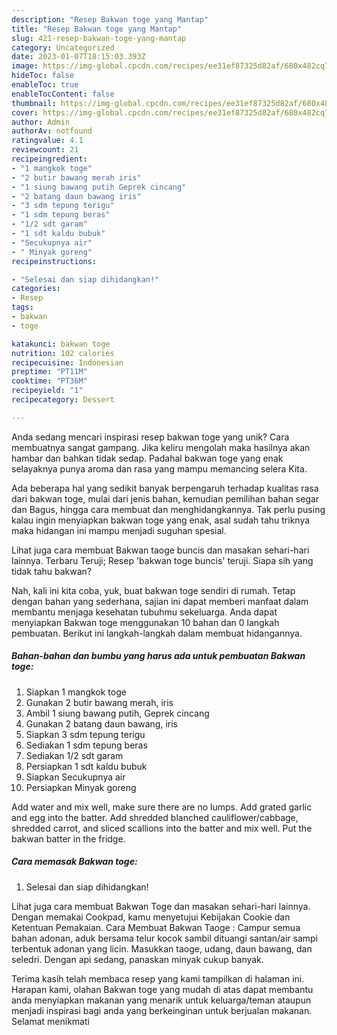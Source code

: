 ```yaml
---
description: "Resep Bakwan toge yang Mantap"
title: "Resep Bakwan toge yang Mantap"
slug: 421-resep-bakwan-toge-yang-mantap
category: Uncategorized
date: 2023-01-07T18:15:03.393Z
image: https://img-global.cpcdn.com/recipes/ee31ef87325d82af/680x482cq70/bakwan-toge-foto-resep-utama.jpg
hideToc: false
enableToc: true
enableTocContent: false
thumbnail: https://img-global.cpcdn.com/recipes/ee31ef87325d82af/680x482cq70/bakwan-toge-foto-resep-utama.jpg
cover: https://img-global.cpcdn.com/recipes/ee31ef87325d82af/680x482cq70/bakwan-toge-foto-resep-utama.jpg
author: Admin
authorAv: notfound
ratingvalue: 4.1
reviewcount: 21
recipeingredient:
- "1 mangkok toge"
- "2 butir bawang merah iris"
- "1 siung bawang putih Geprek cincang"
- "2 batang daun bawang iris"
- "3 sdm tepung terigu"
- "1 sdm tepung beras"
- "1/2 sdt garam"
- "1 sdt kaldu bubuk"
- "Secukupnya air"
- " Minyak goreng"
recipeinstructions:

- "Selesai dan siap dihidangkan!"
categories:
- Resep
tags:
- bakwan
- toge

katakunci: bakwan toge 
nutrition: 102 calories
recipecuisine: Indonesian
preptime: "PT11M"
cooktime: "PT36M"
recipeyield: "1"
recipecategory: Dessert

---
```





Anda sedang mencari inspirasi resep bakwan toge yang unik? Cara membuatnya sangat gampang. Jika keliru mengolah maka hasilnya akan hambar dan bahkan tidak sedap. Padahal bakwan toge yang enak selayaknya punya aroma dan rasa yang mampu memancing selera Kita.





Ada beberapa hal yang sedikit banyak berpengaruh terhadap kualitas rasa dari bakwan toge, mulai dari jenis bahan, kemudian pemilihan bahan segar dan Bagus, hingga cara membuat dan menghidangkannya. Tak perlu pusing kalau ingin menyiapkan bakwan toge yang enak,      asal sudah tahu triknya maka hidangan ini mampu menjadi suguhan spesial.














Lihat juga cara membuat Bakwan taoge buncis dan masakan sehari-hari lainnya. Terbaru Teruji; Resep &#39;bakwan toge buncis&#39; teruji. Siapa sih yang tidak tahu bakwan?






Nah, kali ini kita coba, yuk, buat bakwan toge sendiri di rumah. Tetap dengan bahan yang sederhana, sajian ini dapat memberi manfaat dalam membantu menjaga kesehatan tubuhmu sekeluarga. Anda dapat menyiapkan Bakwan toge menggunakan 10 bahan dan 0 langkah pembuatan. Berikut ini langkah-langkah dalam membuat hidangannya.

<!--inarticleads1-->

##### Bahan-bahan dan bumbu yang harus ada untuk pembuatan Bakwan toge:

1. Siapkan 1 mangkok toge
1. Gunakan 2 butir bawang merah, iris
1. Ambil 1 siung bawang putih, Geprek cincang
1. Gunakan 2 batang daun bawang, iris
1. Siapkan 3 sdm tepung terigu
1. Sediakan 1 sdm tepung beras
1. Sediakan 1/2 sdt garam
1. Persiapkan 1 sdt kaldu bubuk
1. Siapkan Secukupnya air
1. Persiapkan  Minyak goreng


Add water and mix well, make sure there are no lumps. Add grated garlic and egg into the batter. Add shredded blanched cauliflower/cabbage, shredded carrot, and sliced scallions into the batter and mix well. Put the bakwan batter in the fridge. 

<!--inarticleads2-->

##### Cara memasak Bakwan toge:


1. Selesai dan siap dihidangkan!

Lihat juga cara membuat Bakwan Toge dan masakan sehari-hari lainnya. Dengan memakai Cookpad, kamu menyetujui Kebijakan Cookie dan Ketentuan Pemakaian. Cara Membuat Bakwan Taoge : Campur semua bahan adonan, aduk bersama telur kocok sambil dituangi santan/air sampi terbentuk adonan yang licin. Masukkan taoge, udang, daun bawang, dan seledri. Dengan api sedang, panaskan minyak cukup banyak. 

Terima kasih telah membaca resep yang kami tampilkan di halaman ini. Harapan kami, olahan Bakwan toge yang mudah di atas dapat membantu anda menyiapkan makanan yang menarik untuk keluarga/teman ataupun menjadi inspirasi bagi anda yang berkeinginan untuk berjualan makanan. Selamat menikmati
